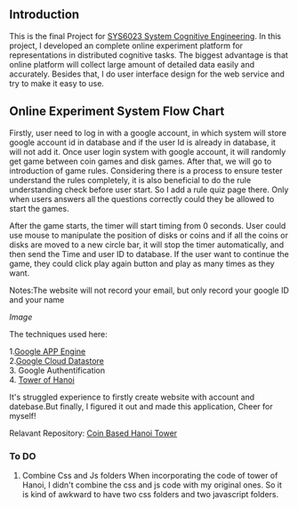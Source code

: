 ## Introduction
This is the final Project for [SYS6023 System Cognitive Engineering](http://records.ureg.virginia.edu/preview_course_nopop.php?catoid=34&coid=155113). In this project, I developed an complete online experiment platform for representations in distributed cognitive tasks. The biggest advantage is that online platform will collect large amount of detailed data easily and accurately. Besides that, I do user interface design for the web service and try to make it easy to use.



## Online Experiment System Flow Chart
Firstly, user need to log in with a google account, in which system will store google account id in  database and if the user Id is already in database,  it will not add it. Once user login system with google account, it will randomly get game between coin games and disk games. After that, we will go to introduction of game rules. Considering there is a process to ensure tester understand the rules completely, it is also beneficial to do the rule understanding check before user start. So I add a rule quiz page there. Only when users answers all the questions correctly could they be allowed to start the games.

After the game starts, the timer will start timing from 0 seconds. User could use mouse to manipulate the position of disks or coins and if all the coins or disks are moved to a new circle bar, it will stop the timer automatically, and then send the Time and user ID to database. If the user want to continue the game, they could click play again button and play as many times as they want.

Notes:The website will not record your email, but only record your google ID and your name

*Image*

The techniques used here:

1.[Google APP Engine](https://cloud.google.com/appengine/docs)  
2.[Google Cloud Datastore](https://cloud.google.com/appengine/docs/python/storage)   
3. Google Authentification  
4. [Tower of Hanoi](https://github.com/jwintersinger/towers-of-hanoi)

It's struggled experience to firstly create website with account and datebase.But finally, I figured it out and made this application, Cheer for myself!

Relavant Repository: [Coin Based Hanoi Tower](https://github.com/haoyuchen1992/Coin-Based-Hanoi-Tower)
### To DO
1. Combine Css and Js folders
When incorporating the code of tower of Hanoi, I didn't combine the css and js code with my original ones. So it is kind of awkward to have two css folders and two javascript folders.


